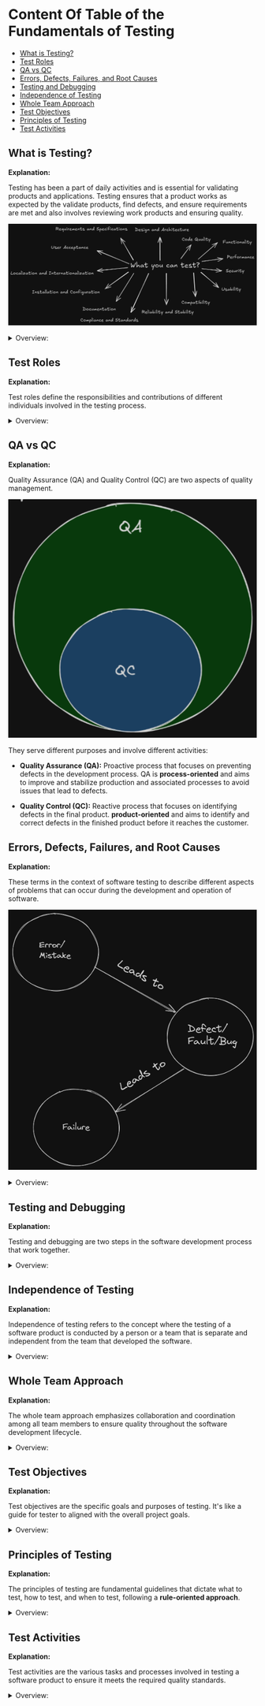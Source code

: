 <!-- markdownlint-disable MD033 -->
# Content Of Table of the Fundamentals of Testing

- [What is Testing?](#what-is-testing)
- [Test Roles](#test-roles)
- [QA vs QC](#qa-vs-qc)
- [Errors, Defects, Failures, and Root Causes](#errors-defects-failures-and-root-causes)
- [Testing and Debugging](#testing-and-debugging)
- [Independence of Testing](#independence-of-testing)
- [Whole Team Approach](#whole-team-approach)
- [Test Objectives](#test-objectives)
- [Principles of Testing](#principles-of-testing)
- [Test Activities](#test-activities)

## What is Testing?

**Explanation:**

Testing has been a part of daily activities and is essential for validating products and applications. Testing ensures that a product works as expected by the validate products, find defects, and ensure requirements are met and also involves reviewing work products and ensuring quality.

![alt text](./images/whatcanwetest.png)

<details>
    <summary>Overview:</summary>

1. **Product-Oriented Approach:**
    - Features and quality of the final product.
    - The product meets user needs and expectations.

2. **Process-Oriented Approach:**
    - Processes and methodologies used to develop the product.
    - Efficient and standardized development processes.

3. **User-Oriented Approach:**
    - Involvement of end-users in the development process.
    - The product is user-friendly and meets actual user needs.

4. **Time-Oriented Approach:**
    - Speed of development.
    - Rapid delivery to meet tight deadlines or market demands.

5. **Rules-Oriented Approach:**
    - Compliance with specific rules, regulations, and standards.
    - The product and process meet legal and regulatory requirements.

6. **Scenario-Oriented Approach:**
    - The product is tested and validated based on practical use cases and user interactions.
    - Considering how users will interact with the product in various scenarios.

</details>

## Test Roles

**Explanation:**

Test roles define the responsibilities and contributions of different individuals involved in the testing process.

<details>
    <summary>Overview:</summary>

1. **Test Management:** Responsibility for the test process, team adn focus on Test planning, monitoring and control, and test completion.

2. **Test Engineer:** Responsibility Technical aspects of testing. and focus on Test analysis, design, implementation, and execution.

3. **Role Flexibility:** In small organizations One person can take on both test management and test engineer roles. and in other organizational responsibilities may vary based on project context, skills, structure of the companie.

</details>

## QA vs QC

**Explanation:**

Quality Assurance (QA) and Quality Control (QC) are two aspects of quality management.

![QAvsQC](./images/qavsqc.png)

They serve different purposes and involve different activities:

- **Quality Assurance (QA):** Proactive process that focuses on preventing defects in the development process. QA is **process-oriented** and aims to improve and stabilize production and associated processes to avoid issues that lead to defects.

- **Quality Control (QC):** Reactive process that focuses on identifying defects in the final product. **product-oriented** and aims to identify and correct defects in the finished product before it reaches the customer.

## Errors, Defects, Failures, and Root Causes

**Explanation:**

These terms in the context of software testing to describe different aspects of problems that can occur during the development and operation of software.

![alt text](./images/errors_defects_failures_root_cause.png)

<details>
    <summary>Overview:</summary>

1. **Error:** An error, also known as a mistake, is a human action or decision that produces an incorrect or unexpected result.

2. **Defect:** A defect, also known as a bug, is a flaw in the system. It's the result of an error made by the creators of the app.

3. **Failure:** A failure is the result of defect during execution of the software.

4. **Root Cause:** The root cause is the deepest underlying cause of a defect or a failure.

</details>

## Testing and Debugging

**Explanation:**

Testing and debugging are two steps in the software development process that work together.

<details>
    <summary>Overview:</summary>

1. **Testing:** Process of executing a program or system with the intent of finding errors. The goal of testing is to ensure that the software behaves as expected and meets its requirements.

2. **Debugging:** Once an error has been identified through testing, debugging is the process of finding the exact location and cause of that error in the code.

</details>

## Independence of Testing

**Explanation:**

Independence of testing refers to the concept where the testing of a software product is conducted by a person or a team that is separate and independent from the team that developed the software.

<details>
    <summary>Overview:</summary>

1. **Objectivity:** Independent testing provides an objective view of the software, which helps in identifying defects that might be overlooked by the development team due to familiarity with the code.

2. **Bias Reduction:** Since the testing team is separate from the development team, it reduces the risk of bias and ensures a more thorough and impartial testing process.

3. **Specialized skills:** Independent testers often have specialized skills in testing methodologies and tools, which can contribute to a more effective testing process.

4. **Accountability:** Having a separate testing team holds the development team accountable for the quality of their work, as any defects found can be traced back to the development process.

5. **Degrees of Independence:**

    - Work products tested by their author (no independent tester).
    - Tested by the author's code from the same team.
    - Tested by testers from outside the author's team but within the same organization.
    - Tested by testers from outside the organization (outsourced testing).

</details>

## Whole Team Approach

**Explanation:**

The whole team approach emphasizes collaboration and coordination among all team members to ensure quality throughout the software development lifecycle.

<details>
    <summary>Overview:</summary>

1. **Collaboration:** Emphasizes the importance of collaboration and coordination among all team members (developers, testers, business representatives).

2. **Suitable:** Whole team approach may not always be appropriate, especially in safety-critical situations where test independence is needed.

</details>

## Test Objectives

**Explanation:**

Test objectives are the specific goals and purposes of testing. It's like a guide
for tester to aligned with the overall project goals.

<details>
    <summary>Overview:</summary>

1. **Evaluating Work Products:** This involves requirements, user stories, design documents, and code to identify defects early in the development process.

2. **Triggering Failures and Finding Defects:** One of the primary objectives of testing is to find defects in the system under test by triggering failures.

3. **Ensuring Required Coverage:** Test objectives often include achieving a certain level of coverage, which could be in terms of requirements, risk, functionality, or code.

4. **Reducing Risk of Inadequate Software Quality:** Testing helps in reducing the risk by preventing major failure in the production environment.

5. **Verifying Requirements Fulfillment:** Confirm that the software meets the specified requirements and user needs.

6. **Regulatory Compliance:** In certain domains(areas), complying with regulatory requirements is a key test objective.

7. **Providing Information to Stakeholders:** Communicate the test results, progress, and any identified issues to stakeholders.

8. **Building Confidence in Product Quality:** Testing helps increase confidence in the quality of the software by ensuring it has been thoroughly tested and meets the required standards.

9. **Validating Completeness and Functionality:** Ensure that the software is complete and functions correctly.

10. **Supporting Decision Making:** Provide information that helps stakeholders make informed decisions about the release and deployment of the software.

11. **Improving Development Process:** Identify areas for improvement in the development process to enhance overall software quality.

</details>

## Principles of Testing

**Explanation:**

The principles of testing are fundamental guidelines that dictate what to test, how to test, and when to test, following a **rule-oriented approach**.

<details>
    <summary>Overview:</summary>

1. **Testing shows presence of defects:** Testing can show that defects are present, but cannot prove that there are no defects. Testing reduces the probability of undiscovered defects remaining in the software but, even if no defects are found, it is not a proof of correctness.

2. **Exhaustive testing is impossible:** It's not possible to test all combinations of inputs, scenarios, and paths in the software. Instead, risk analysis, priorities, and techniques like boundary value analysis and equivalence partitioning are used to focus the testing effort.

3. **Early testing:** To find defects early, testing activities should start as early as possible in the software development lifecycle and should be focused on defined objectives.

    ![alt text](./images/earlyTesting.png)

4. **Defect clustering:** A small number of modules usually contain most of the defects discovered during pre-release testing, or are responsible for most of the operational failures. This is also known as the **Pareto principle**, also known as the 80-20 rule, which states that approximately 80% of the issues occur due to 20% of the modules.

5. **Pesticide paradox:** If the same tests are repeated over and over again, eventually they will no longer find new bugs. This is also known as **test wear out**. To overcome this, the test cases need to be regularly reviewed and revised, and new and different tests need to be written to exercise different parts of the software or system.

6. **Testing is context dependent:** Testing is done differently in different contexts. For example, Android application software is tested differently from an e-commerce site.

7. **Absence-of-errors fallacy:** If the system does not fulfill the users' needs and expectations, finding and fixing defects does not necessarily improve the system. A system that is 100% bug-free is not necessarily useful to the user.

</details>

## Test Activities

**Explanation:**

Test activities are the various tasks and processes involved in testing a software product to ensure it meets the required quality standards.

<details>
    <summary>Overview:</summary>

1. **Test Planning:** The phase where the testing lifecycle begins. This involves defining the test objectives. Depending on the context.

    - **Activities:**

        - Define goals and objectives of testing.
        - Determine the overall approach, timelines, resources, and tools.
        - Define entry and exit criteria.
        - Plan for monitoring and control.

    - **Deliverables:**

        - Test Plan
        - Test Schedule
        - Risk Register
        - Entry and Exit Criteria

2. **Test Monitoring and Control:** This involves the ongoing checking of all test activities and the comparison of actual progress against the plan.

    - **Activities:**

        - Monitor test progress.
        - Compare actual progress against the plan.
        - Document control directives(guidelines, policies, or instructions).
        - Update risk information.

    - **Deliverables:**

        - Test Progress Report
        - Control Directives
        - Updated Risk Information

3. **Test Analysis:** Analyzing the test basis to derive test cases.

    - **Activities:**

        - Identify testable features.
        - Define and prioritize test conditions (test scenarios).
        - Evaluate test basis and test objects to identify defects.
        - Use test techniques to identify test conditions.

    - **Deliverables:**

        - Prioritized Test Conditions

4. **Test Design:** It's involves test cases identifying other test artifacts.

    - **Activities:**

        - Write test cases and testware (test data, configurations).
        - Identify coverage items.
        - Define test data requirements, environment, and tools.

    - **Deliverables:**

        - Prioritized Test Cases
        - Test Charters
        - Test Data Requirements
        - Test Environment Requirements

5. **Test Implementation:** Preparing for test execution.

    - **Activities:**

        - Define test procedures and automation scripts.
        - Create test suites (collection of test cases).
        - Prioritize test procedures.
        - Set up and verify the test environment.

    - **Deliverables:**

        - Test Procedures
        - Automated Test Scripts
        - Test Suites
        - Test Data
        - Execution Schedule

6. **Test Execution:** Executing the test cases.

    - **Activities:**

        - Execute test cases and compare actual vs. expected results.
        - Report defects and track them for closure.
        - Perform retesting and regression testing.
        - Debugging and root cause analysis.

    - **Deliverables:**

        - Test Logs.
        - Defect Reports.

7. **Test Completion:** Test completion is the last step in the software testing life cycle, where we finalize all testing activities and document the results.

    - **Activities:**

        - Evaluate exit criteria.
        - Hand over the product to the business.
        - Document and archive test artifacts.
        - Gather lessons learned.
        - Prepare and share the test summary report.

    - **Deliverables:**

        - Test Completion Report
        - Action Items for Improvement
        - Documented Lessons Learned
        - Change Requests

</details>
